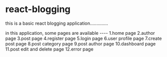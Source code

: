 # react-blogging
this is a basic react blogging application..............

in this application,  some pages are available  ----
1.home page
2.author page
3.post page
4.register page
5.login page
6.user profile page
7.create post page
8.post category page
9.post author page
10.dashboard page
11.post edit and delete page
12.error page
